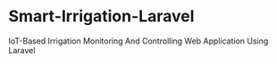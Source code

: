 # Smart-Irrigation-Laravel
IoT-Based Irrigation Monitoring And Controlling  Web Application Using Laravel
